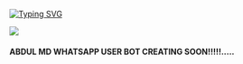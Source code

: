 <a href="https://git.io/typing-svg"><img src="https://readme-typing-svg.demolab.com?font=BOLD&weight=680&size=24&pause=1000&color=F7F600&background=F5FF4A00&random=false&width=435&lines=I+AM+ABDUL+MD+WHATSAPP+BOT.....;CREATED+BY+AZ+TECH+SL+....." alt="Typing SVG" /></a>

<a><img src='https://telegra.ph/file/f04f459938b0e56c2f6d4.jpg'></a>

#### ABDUL MD WHATSAPP USER BOT CREATING SOON!!!!!.....
